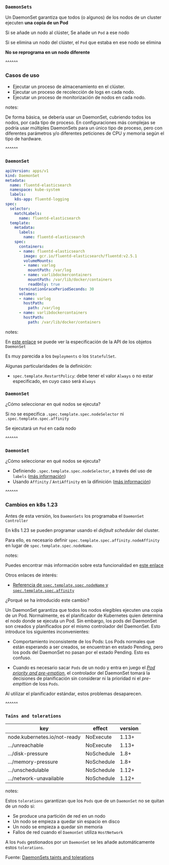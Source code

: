### `DaemonSets`

Un DaemonSet garantiza que todos (o algunos) de los nodos de un cluster ejecuten 
**una copia de un Pod**

Si se añade un nodo al clúster, Se añade un `Pod` a ese nodo

Si se elimina un nodo del clúster, el `Pod` que estaba en ese nodo se elimina

**No se reprograma en un nodo diferente**

^^^^^^

### Casos de uso

* Ejecutar un proceso de almacenamiento en el clúster.
* Ejecutar un proceso de recolección de logs en cada nodo.
* Ejecutar un proceso de monitorización de nodos en cada nodo.

notes:

De forma básica, se debería usar un DaemonSet, cubriendo todos los nodos, por cada tipo de proceso. En configuraciones más complejas se podría usar múltiples DaemonSets para un único tipo de proceso, pero con diferentes parámetros y/o diferentes peticiones de CPU y memoria según el tipo de hardware.

^^^^^^

### `DaemonSet` 

```yaml [2]
apiVersion: apps/v1
kind: DaemonSet
metadata:
  name: fluentd-elasticsearch
  namespace: kube-system
  labels:
    k8s-app: fluentd-logging
spec:
  selector:
    matchLabels:
      name: fluentd-elasticsearch
  template:
    metadata:
      labels:
        name: fluentd-elasticsearch
    spec:
      containers:
      - name: fluentd-elasticsearch
        image: gcr.io/fluentd-elasticsearch/fluentd:v2.5.1
        volumeMounts:
        - name: varlog
          mountPath: /var/log
        - name: varlibdockercontainers
          mountPath: /var/lib/docker/containers
          readOnly: true
      terminationGracePeriodSeconds: 30
      volumes:
      - name: varlog
        hostPath:
          path: /var/log
      - name: varlibdockercontainers
        hostPath:
          path: /var/lib/docker/containers
```

notes:

En [este enlace](https://kubernetes.io/docs/reference/kubernetes-api/workload-resources/daemon-set-v1/) se puede ver la especificación de la API de los objetos 
`DaemonSet`

Es muy parecida a los `Deployments` o los `StatefulSet`.

Algunas particularidades de la definición:
* `spec.template.RestartPolicy`: debe tener el valor `Always` o no estar especificado,
  en cuyo caso será `Always`


### `DaemonSet`

¿Cómo seleccionar en qué nodos se ejecuta?

Si no se especifica `.spec.template.spec.nodeSelector` ni `.spec.template.spec.affinity`

Se ejecutará un `Pod` en cada nodo

^^^^^^

### `DaemonSet`

¿Cómo seleccionar en qué nodos se ejecuta?

* Definiendo `.spec.template.spec.nodeSelector`, a través del uso de `labels` 
  ([más información](https://kubernetes.io/docs/concepts/scheduling-eviction/assign-pod-node/))
* Usando `Affinity` / `AntiAffinity` en la difinición ([más información](https://kubernetes.io/docs/concepts/scheduling-eviction/assign-pod-node/#affinity-and-anti-affinity))


^^^^^^

### Cambios en k8s 1.23

Antes de esta versión, los `DaemonSets` los programaba el `DaemonSet Controller`

En k8s 1.23 se pueden programar usando el _default scheduler_ del cluster.

Para ello, es necesario definir `spec.template.spec.affinity.nodeAffinity` en lugar
de `spec.template.spec.nodeName`.

notes:

Puedes encontrar más información sobre esta funcionalidad en [este enlace](https://kubernetes.io/docs/concepts/workloads/controllers/daemonset/#scheduled-by-default-scheduler)

Otros enlaces de interés:
* [Referencia de `spec.template.spec.nodeName` y `spec.template.spec.affinity`](https://kubernetes.io/docs/reference/kubernetes-api/workload-resources/pod-v1/#scheduling)


¿Porqué se ha introducido este cambio?

Un DaemonSet garantiza que todos los nodos elegibles ejecuten una copia de un Pod. Normalmente, es el planificador de Kubernetes quien determina el nodo donde se ejecuta un Pod. Sin embargo, los pods del DaemonSet son creados y planificados por el mismo controlador del DaemonSet. Esto introduce los siguientes inconvenientes:

* Comportamiento inconsistente de los Pods: Los Pods normales que están esperando 
  a ser creados, se encuentran en estado Pending, pero los pods del DaemonSet no 
pasan por el estado Pending. Esto es confuso.

* Cuando es necesario sacar `Pods` de un nodo y entra en juego 
  el [_Pod priority and pre-emption_](https://kubernetes.io/docs/concepts/scheduling-eviction/pod-priority-preemption/), 
  el controlador del DaemonSet tomará la decisiones de planificación sin considerar 
  ni la prioridad ni el _pre-empttion_ de loss `Pods`.

Al utilizar el planificador estándar, estos problemas desaparecen.

^^^^^^

### `Tains and tolerations`

| key | effect | version |
| --- | ------ | ------- |
| node.kubernetes.io/not-ready | NoExecute | 1.13+ | 
| .../unreachable | NoExecute | 1.13+ |
| .../disk-pressure | NoSchedule | 1.8+ |
| .../memory-pressure | NoSchedule | 1.8+ |
| .../unschedulable | NoSchedule | 1.12+ |
| .../network-unavailable | NoSchedule | 1.12+ |

notes:

Estos `tolerations` garantizan que los `Pods` que de un `DaemonSet` no se
quitan de un nodo si:
* Se produce una partición de red en un nodo
* Un nodo se empieza a quedar sin espacio en disco
* Un nodo se empieza a quedar sin memoria
* Fallos de red cuando el `DaemonSet` utiliza `HostNetwork`


A los `Pods` gestionados por un `DaemonSet` se les añade automáticamente estos
`tolerations`.

Fuente: [DaemonSets taints and tolerations](https://kubernetes.io/docs/concepts/workloads/controllers/daemonset/#taints-and-tolerations)